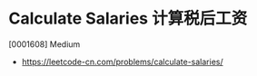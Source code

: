 # Calculate Salaries 计算税后工资

[0001608] Medium

- https://leetcode-cn.com/problems/calculate-salaries/
